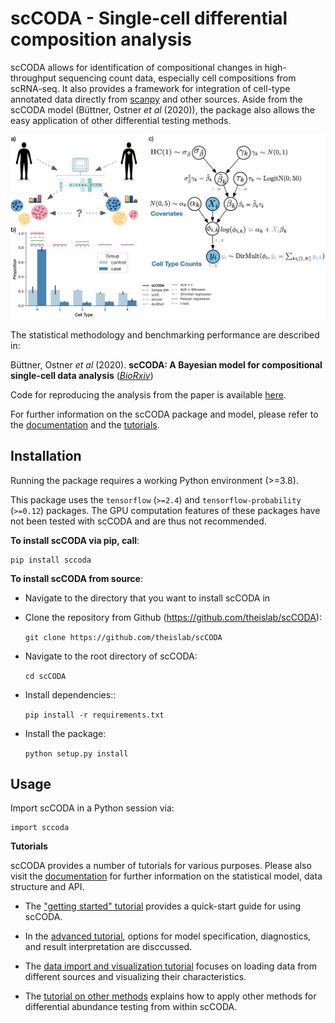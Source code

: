 # scCODA - Single-cell differential composition analysis 
scCODA allows for identification of compositional changes in high-throughput sequencing count data, especially cell compositions from scRNA-seq.
It also provides a framework for integration of cell-type annotated data directly from [scanpy](https://scanpy.readthedocs.io/en/stable/) and other sources.
Aside from the scCODA model (Büttner, Ostner *et al* (2020)), the package also allows the easy application of other differential testing methods.

![scCODA](.github/Figures/Figure1.png)

The statistical methodology and benchmarking performance are described in:
 
Büttner, Ostner *et al* (2020). **scCODA: A Bayesian model for compositional single-cell data analysis**
([*BioRxiv*](https://www.biorxiv.org/content/10.1101/2020.12.14.422688v1))

Code for reproducing the analysis from the paper is available [here](https://github.com/theislab/scCODA_reproducibility).

For further information on the scCODA package and model, please refer to the 
[documentation](https://sccoda.readthedocs.io/en/latest/) and the 
[tutorials](https://github.com/theislab/scCODA/blob/master/tutorials).

## Installation

Running the package requires a working Python environment (>=3.8).

This package uses the `tensorflow` (`>=2.4`) and `tensorflow-probability` (`>=0.12`) packages.
The GPU computation features of these packages have not been tested with scCODA and are thus not recommended.
    
**To install scCODA via pip, call**:

    pip install sccoda


**To install scCODA from source**:

- Navigate to the directory that you want to install scCODA in
- Clone the repository from Github (https://github.com/theislab/scCODA):

    `git clone https://github.com/theislab/scCODA`

- Navigate to the root directory of scCODA:

    `cd scCODA`

- Install dependencies::

    `pip install -r requirements.txt`

- Install the package:

    `python setup.py install`


## Usage

Import scCODA in a Python session via:

    import sccoda

**Tutorials**

scCODA provides a number of tutorials for various purposes. Please also visit the [documentation](https://sccoda.readthedocs.io/en/latest/) for further information on the statistical model, data structure and API.

- The ["getting started" tutorial](https://sccoda.readthedocs.io/en/latest/getting_started.html) provides a quick-start guide for using scCODA.

- In the [advanced tutorial](https://sccoda.readthedocs.io/en/latest/Modeling_options_and_result_analysis.html), options for model specification, diagnostics, and result interpretation are disccussed.

- The [data import and visualization tutorial](https://sccoda.readthedocs.io/en/latest/Data_import_and_visualization.html) focuses on loading data from different sources and visualizing their characteristics.

- The [tutorial on other methods](https://sccoda.readthedocs.io/en/latest/using_other_compositional_methods.html) explains how to apply other methods for differential abundance testing from within scCODA.

